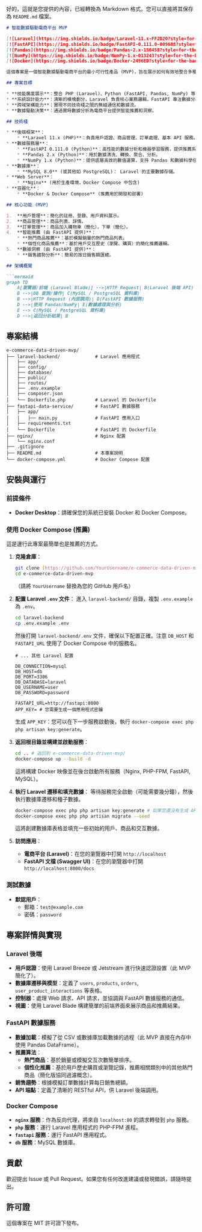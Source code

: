 好的，這就是您提供的內容，已經轉換為 Markdown 格式。您可以直接將其保存為 `README.md` 檔案。

```markdown
# 智能數據驅動電商平台 MVP

[![Laravel](https://img.shields.io/badge/Laravel-11.x-FF2D20?style=for-the-badge&logo=laravel&logoColor=white)](https://laravel.com/)
[![FastAPI](https://img.shields.io/badge/FastAPI-0.111.0-009688?style=for-the-badge&logo=fastapi&logoColor=white)](https://fastapi.tiangolo.com/)
[![Pandas](https://img.shields.io/badge/Pandas-2.x-150458?style=for-the-badge&logo=pandas&logoColor=white)](https://pandas.pydata.org/)
[![NumPy](https://img.shields.io/badge/NumPy-1.x-013243?style=for-the-badge&logo=numpy&logoColor=white)](https://numpy.org/)
[![Docker](https://img.shields.io/badge/Docker-2496ED?style=for-the-badge&logo=docker&logoColor=white)](https://www.docker.com/)

這個專案是一個智能數據驅動電商平台的最小可行性產品 (MVP)，旨在展示如何有效地整合多種現代技術棧，以構建一個兼具高性能、可擴展性和數據智能的應用。

## 專案目標

* **技能廣度展示**：整合 PHP (Laravel)、Python (FastAPI, Pandas, NumPy) 等多語言技術。
* **系統設計能力**：清晰的模塊劃分，Laravel 負責核心業務邏輯，FastAPI 專注數據分析服務。
* **跨域架構能力**：實現不同技術棧之間的無縫通信和數據流。
* **數據驅動決策**：通過實時數據分析為電商平台提供智能推薦和洞察。

## 技術棧

* **後端框架**：
    * **Laravel 11.x (PHP)**：負責用戶認證、商品管理、訂單處理、基本 API 服務。
* **數據服務層**：
    * **FastAPI 0.111.0 (Python)**：高性能的數據分析和機器學習服務，提供推薦系統、銷售趨勢分析等 API。
    * **Pandas 2.x (Python)**：用於數據清洗、轉換、聚合、分析。
    * **NumPy 1.x (Python)**：提供底層高效的數值運算，支持 Pandas 和數據科學任務。
* **數據庫**：
    * **MySQL 8.0** (或其他如 PostgreSQL)： Laravel 的主要數據存儲。
* **Web Server**：
    * **Nginx** (用於生產環境，Docker Compose 中包含)
* **容器化**：
    * **Docker & Docker Compose** (推薦用於開發和部署)

## 核心功能 (MVP)

1.  **用戶管理**：簡化的註冊、登錄、用戶資料展示。
2.  **商品管理**：商品列表、詳情。
3.  **訂單管理**：商品加入購物車（簡化），下單（簡化）。
4.  **智能推薦 (由 FastAPI 提供)**：
    * **熱門商品推薦**：基於模擬銷量的熱門商品列表。
    * **個性化商品推薦**：基於用戶交互歷史（瀏覽、購買）的簡化推薦邏輯。
5.  **數據洞察 (由 FastAPI 提供)**：
    * **銷售趨勢分析**：簡易的按日銷售額匯總。

## 架構概覽

```mermaid
graph TD
    A[瀏覽器/前端 (Laravel Blade)] -->|HTTP Request| B(Laravel 後端 API)
    B -->|DB 查詢/操作| C(MySQL / PostgreSQL 資料庫)
    B -->|HTTP Request (內部調用)| D(FastAPI 數據服務)
    D -->|使用 Pandas/NumPy| E(數據處理與分析)
    E --> C(MySQL / PostgreSQL 資料庫)
    D -->|返回分析結果| B
```

## 專案結構

```
e-commerce-data-driven-mvp/
├── laravel-backend/             # Laravel 應用程式
│   ├── app/
│   ├── config/
│   ├── database/
│   ├── public/
│   ├── routes/
│   ├── .env.example
│   ├── composer.json
│   └── Dockerfile.php           # Laravel 的 Dockerfile
├── fastapi-data-service/        # FastAPI 數據服務
│   ├── app/
│   │   ├── main.py              # FastAPI 應用入口
│   ├── requirements.txt
│   └── Dockerfile               # FastAPI 的 Dockerfile
├── nginx/                       # Nginx 配置
│   └── nginx.conf
├── .gitignore
├── README.md                    # 本專案說明
└── docker-compose.yml           # Docker Compose 配置
```

## 安裝與運行

### 前提條件

* **Docker Desktop**：請確保您的系統已安裝 Docker 和 Docker Compose。

### 使用 Docker Compose (推薦)

這是運行此專案最簡單也是推薦的方式。

1.  **克隆倉庫**：
    ```bash
    git clone [https://github.com/YourUsername/e-commerce-data-driven-mvp.git](https://github.com/YourUsername/e-commerce-data-driven-mvp.git)
    cd e-commerce-data-driven-mvp
    ```
    （請將 `YourUsername` 替換為您的 GitHub 用戶名）
2.  **配置 Laravel `.env` 文件**：
    進入 `laravel-backend/` 目錄，複製 `.env.example` 為 `.env`。
    ```bash
    cd laravel-backend
    cp .env.example .env
    ```
    然後打開 `laravel-backend/.env` 文件，確保以下配置正確。注意 `DB_HOST` 和 `FASTAPI_URL` 使用了 Docker Compose 中的服務名。
    ```dotenv
    # ... 其他 Laravel 配置

    DB_CONNECTION=mysql
    DB_HOST=db
    DB_PORT=3306
    DB_DATABASE=laravel
    DB_USERNAME=user
    DB_PASSWORD=password

    FASTAPI_URL=http://fastapi:8000
    APP_KEY= # 您需要生成一個應用程式密鑰
    ```
    生成 `APP_KEY`：您可以在下一步服務啟動後，執行 `docker-compose exec php php artisan key:generate`。

3.  **返回根目錄並構建並啟動服務**：
    ```bash
    cd .. # 返回到 e-commerce-data-driven-mvp/
    docker-compose up --build -d
    ```
    這將構建 Docker 映像並在後台啟動所有服務（Nginx, PHP-FPM, FastAPI, MySQL）。

4.  **執行 Laravel 遷移和填充數據**：
    等待服務完全啟動（可能需要幾分鐘），然後執行數據庫遷移和種子數據。
    ```bash
    docker-compose exec php php artisan key:generate # 如果您還沒有生成 APP_KEY
    docker-compose exec php php artisan migrate --seed
    ```
    這將創建數據庫表格並填充一些初始的用戶、商品和交互數據。

5.  **訪問應用**：
    * **電商平台 (Laravel)**：在您的瀏覽器中打開 `http://localhost`
    * **FastAPI 文檔 (Swagger UI)**：在您的瀏覽器中打開 `http://localhost:8000/docs`

### 測試數據

* **默認用戶**：
    * 郵箱：`test@example.com`
    * 密碼：`password`

## 專案詳情與實現

### Laravel 後端

* **用戶認證**：使用 Laravel Breeze 或 Jetstream 進行快速認證設置（此 MVP 簡化了）。
* **數據庫遷移與模型**：定義了 `users`, `products`, `orders`, `user_product_interactions` 等表格。
* **控制器**：處理 Web 請求、API 請求，並協調與 FastAPI 數據服務的通信。
* **視圖**：使用 Laravel Blade 構建簡單的前端界面來展示商品和推薦結果。

### FastAPI 數據服務

* **數據加載**：模擬了從 CSV 或數據庫加載數據的過程（此 MVP 直接在內存中使用 Pandas DataFrame）。
* **推薦算法**：
    * **熱門商品**：基於銷量或模擬交互次數簡單排序。
    * **個性化推薦**：基於用戶歷史購買或瀏覽記錄，推薦相關類別中的其他熱門商品（簡化版協同過濾概念）。
* **銷售趨勢**：根據模擬訂單數據計算每日銷售總額。
* **API 端點**：定義了清晰的 RESTful API，供 Laravel 後端調用。

### Docker Compose

* **`nginx` 服務**：作為反向代理，將來自 `localhost:80` 的請求轉發到 `php` 服務。
* **`php` 服務**：運行 Laravel 應用程式的 PHP-FPM 進程。
* **`fastapi` 服務**：運行 FastAPI 應用程式。
* **`db` 服務**：MySQL 數據庫。

## 貢獻

歡迎提出 Issue 或 Pull Request。如果您有任何改進建議或發現錯誤，請隨時提出。

## 許可證

這個專案在 MIT 許可證下發布。
```
